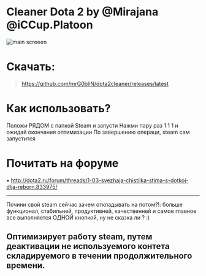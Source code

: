 #  Cleaner Dota 2 by @Mirajana @iCCup.Platoon
![main screeen](https://s15.postimg.org/qzhtgqkzv/stt.jpg)

# Скачать:
> https://github.com/mrG0bliN/dota2cleaner/releases/latest

# Как использовать?
Положи РЯДОМ с папкой Steam и запусти
Нажми пару раз 1 1 1 и ожидай окончания оптимизации
По завершению операци, steam сам запустится

# Почитать на форуме
• http://dota2.ru/forum/threads/1-03-svezhaja-chistilka-stima-s-dotkoj-dlja-reborn.833975/

<hr>
Почини свой steam сейчас зачем откладывать на потом?!:
больше функционал, стабильней, продуктивней, качественней и самое главное
все выполняется ОДНОЙ кнопкой,
ну не сказка ли ? :)

## Оптимизирует работу steam, путем деактивации не используемого контета складируемого в течении продолжительного времени.

